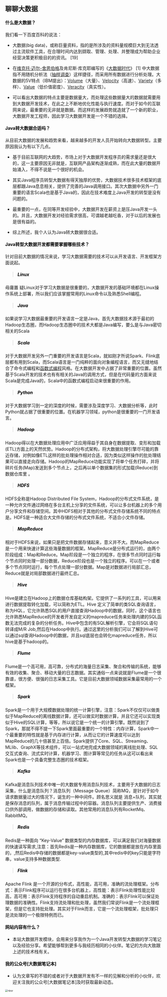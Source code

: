 ## 聊聊大数据

#### <font color=#090909>什么是大数据？</font>

 我们看一下百度百科的说法：

-  大数据(big data)，或称巨量资料，指的是所涉及的资料量规模巨大到无法透过主流软件工具，在合理时间内达到撷取、管理、处理、并整理成为帮助企业经营决策更积极目的的资讯。 [19] 

-  在[维克托·迈尔-舍恩伯格](https://baike.baidu.com/item/维克托·迈尔-舍恩伯格)及肯尼斯·库克耶编写的《[大数据时代](https://baike.baidu.com/item/大数据时代/15434499)》 [1] 中大数据指不用随机分析法（[抽样调查](https://baike.baidu.com/item/抽样调查)）这样捷径，而采用所有数据进行分析处理。大数据的5V特点（IBM提出）：[Volume](https://baike.baidu.com/item/Volume/17610592)（大量）、[Velocity](https://baike.baidu.com/item/Velocity/1398152)（高速）、[Variety](https://baike.baidu.com/item/Variety/191328)（多样）、[Value](https://baike.baidu.com/item/Value/2285610)（低价值密度）、[Veracity](https://baike.baidu.com/item/Veracity/19362178)（真实性）。

-  可以看出大数据的特点主要是数据量大，而处理这些数据量大的数据就需要用到大数据开发技术，在此之上不断地优化性能与执行速度。而对于如今的互联网来说，最重要的无非就是数据。而这样的发展趋势就造就了一个新的职业，大数据开发工程师，因此学习大数据开发是一个不错的选择。

#### <font color=#090909>Java转大数据合适吗？</font>

从目前大数据的发展和趋势来看，越来越多的开发人员开始转向大数据转型。主要原因我认为有以下几点。

-  基于目前互联网的大趋势，市场上对于大数据开发程序员的需求量还是很大的，这一主要原因无非就是，互联网产品架构逐渐成熟，而在此大量的数据开始涌入，不得不说是一个很好的机会。
- 其实Java程序员转型大数据有得天独厚的优势，大数据技术很多技术框架的底层都跟Java息息相关，提供了完善的Java调用接口。其次大数据中另外一门重要的语言Scala也是基于Java的，因此在技术难度上Java开发的转型是没有问题的。
- 最重要的一点，在同等开发经验中，大数据开发在薪资上是压Java开发一头的。并且，大数据开发对经验需求很高，可谓越老越吃香，对于以后的发展也是很有益的。

-  综上所述，我个人认为Java转大数据很合适。

#### <font color=#090909>Java转型大数据开发都需要掌握哪些技术？</font>

针对目前大数据的情况来说，学习大数据需要的技术可以从开发语言、开发框架方面说起。

> ##### <font color=#000000> Linux</font>

毋庸置 疑Linux对于学习大数据是很重要的，大数据开发的基础环境都在Linux操作系统上部署，所以我们应该掌握常用的Linux命令以及熟悉Shell编程。

> ##### <font color=#000000>Java</font>

如果说学习大数据最重要的开发语言一定是Java，首先大数据技术源于最初的Hadoop生态圈，而Hadoop生态圈中的技术大都是Java编写，要么是与Java密切相关的Scala

> ##### <font color=#000000>Scala</font>

对于大数据开发另外一门重要的开发语言是Scala，就如刚才所说Spark、Flink底层都有用到Scala，而Scala语言是一门纯粹的面向对象编程语言，而又无缝地结合了命令式编程和[函数式编程](https://baike.baidu.com/item/函数式编程)风格。在大数据开发中占据了非常重要的位置。虽然基于Scala开发的技术也有有相关的Java的调用方式，但是在代码量的方面来说Scala是完成Java的，Scala中的函数式编程启动来很重要的作用。

> ##### <font color=#000000>Python</font>

对于大数据学习到一定的深度的时候，需要涉及深度学习、大数据分析等，此时Python就占据了很重要的位置。在机器学习领域，python是很重要的一门开发语言。

> ##### <font color=#000000>Hadoop</font>

Hadoop得以在大数据处理应用中广泛应用得益于其自身在数据提取、变形和加载(ETL)方面上的天然优势。Hadoop的分布式架构，将大数据处理引擎尽可能的靠近存储，对例如像ETL这样的批处理操作相对合适，因为类似这样操作的批处理结果可以直接走向存储。Hadoop的MapReduce功能实现了将单个任务打碎，并将碎片任务(Map)发送到多个节点上，之后再以单个数据集的形式加载(Reduce)到数据仓库里 。

> ##### <font color=#000000>HDFS</font>

HDFS全称是Hadoop Distributed File System，Hadoop的分布式文件系统，是一种允许文件通过网络在多台主机上分享的文件系统，可以让多台机器上的多个用户分享文件和存储空间。其中HDFS相对于其他的分布式文件存储系统不同的特点是。HDFS是一种适合大文件存储的分布式文件系统，不适合小文件存储。

> ##### <font color=#000000>MapReduce</font>

相对于HDFS来说，如果只是把文件数据存储起来，意义并不大。而MapReduce是一个用来快速计算这些海量数据的框架。MapReduce是分布式运行的，由两个阶段组成：Map和Reduce。Map阶段是一个独立的程序，在很多节点同时运行每个节点同时处理一部分数据，Reduce阶段也是一个独立的程序。可以在一个或者多个节点同时运行，每个节点处理一部分数据。Map是对数据进行局部汇总，Reduce就是对局部数据进行最终汇总。

>##### <font color=#000000>Hive</font>

Hive是建立在Hadoop上的数据仓库基础构架。它提供了一系列的工具，可以用来进行数据提取转化加载，可以简称为ETL。Hive 定义了简单的类SQL查询语言，称为HQL，它允许熟悉SQL的用户直接查询Hadoop中的数据，同时，这个语言也允许熟悉MapReduce的开发者开发自定义的mapreduce任务来处理内建的SQL函数无法完成的复杂的分析任务。Hive中包含的有SQL解析引擎，它会将SQL语句转译成M/R Job,然后在Hadoop中执行。通过这里的分析我们可以了解到Hive可以通过sql查询Hadoop中的数据，并且sql底层也会转化mapreduce任务，所以hive是基于hadoop的。

> ##### <font color=#000000>Flume</font>

Flume是一个高可用，高可靠，分布式的海量日志采集、聚合和传输的系统，能够有效的收集、聚合、移动大量的日志数据。其实通俗一点来说就是Flume是一个很靠谱，很方便、很强的日志采集工具。它是目前大数据领域数据采集最常用的一个框架。

> ##### <font color=#000000>Spark</font>

Spark是一个用于大规模数据处理的统一计算引擎，注意：Spark不仅仅可以做类似于MapReduce的离线数据计算，还可以做实时数据计算，并且它还可以实现类似于Hive的SQL计算，等等，所以说它是一个统一的计算引擎。既然说到了Spark，那就不得不提一下Spark里面最重要的一个特性：内存计算，Spark中一个最重要的特性就是基于内存进行计算，从而让它的计算速度可以达到MapReduce的几十倍甚至上百倍。Spark提供了Core、SQL、Streaming、MLlib、GraphX等技术组件，可以一站式地完成大数据领域的离线批处理、SQL交互式查询、流式实时计算，机器学习、图计算等常见的任务从这可以看出来Spark也是一个具备完整生态圈的技术框架。

> ##### <font color=#000000>Kafka</font>

Kafka是消息队列技术中唯一的大数据专用消息队列技术，主要用于大数据的日志采集，什么是消息队列？消息队列（Message Queue）简称MQ，是针对于如今请求数据量过大的情况下，诞生的一种中间件。顾名思义就是 消息+队列，其实就是保存消息的队列，属于消息传输过程中的容器。消息队列主要提供生产、消费接口供外部调用，做数据的存储和读取。其他常用的消息队列有RocketMq、RabbitMQ。

>##### <font color=#000000>Redis</font>

Redis是一种面向 “Key-Value” 数据类型的内存数据库，可以满足我们对海量数据的快速读写需求,注意：首先Redis是一种内存数据库，它的数据都是放在内存里面的，,然后Redis中存储的数据都是key-value类型的,其中redis中的key只能是字符串，value支持多种数据类型.

> ##### <font color=#000000>Flink</font>

Apache Flink 是一个开源的分布式，高性能，高可用，准确的流处理框架。分布式：表示Flink程序可以运行在很多台机器上，高性能：表示Flink处理性能比较高，高可用：表示Flink支持程序的自动重启机制。准确的：表示Flink可以保证处理数据的准确性。Flink支持流处理和批处理，虽然我们常说Flink是一个流处理框架，但是它也支持批处理。其实对于Flink而言，它是一个流处理框架，批处理只是流处理的一个极限特例而已。

#### <font color=#090909>网站内容有什么？</font>

-  本站大数据开发模块，会用来分享我作为一个Java开发转型大数据的学习笔记以及经验分享。希望能够帮到更多与我经历相同的小伙伴。笔记的方向大致跟上述的技术栈有关。

#### <font color=#090909>我的公众号[大数据笔记本]</font>

-  认为文章写的不错的或者对于大数据开发有不一样的见解和分析的小伙伴，欢迎关注我的公众号[大数据笔记本]及时获取最新动态。

<img src="style/bigdataqr2.jpg" alt="nlpqr" style="zoom:50%;" />



